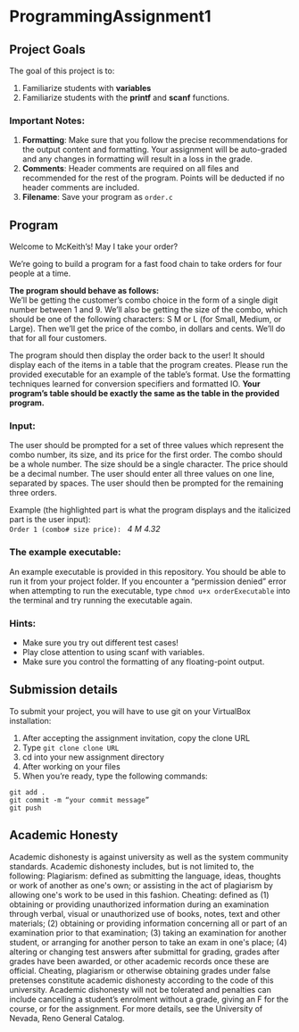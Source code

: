 # ProgrammingAssignment1

## Project Goals
The goal of this project is to:
1.	Familiarize students with **variables**
2.  Familiarize students with the **printf** and **scanf** functions.
### Important Notes:
1.	**Formatting**: Make sure that you follow the precise recommendations for the output content and formatting. Your assignment will be auto-graded and any changes in formatting will result in a loss in the grade.
2.	**Comments**: Header comments are required on all files and recommended for the rest of the program. Points will be deducted if no header comments are included.
3.	**Filename**: Save your program as ```order.c```

## Program
Welcome to McKeith’s! May I take your order?  

We’re going to build a program for a fast food chain to take orders for four people at a time.   

**The program should behave as follows:**  
We’ll be getting the customer’s combo choice in the form of a single digit number between 1 and 9. We’ll also be getting the size of the combo, which should be one of the following characters: S M or L (for Small, Medium, or Large). Then we’ll get the price of the combo, in dollars and cents. We’ll do that for all four customers.  

The program should then display the order back to the user! It should display each of the items in a table that the program creates. Please run the provided executable for an example of the table’s format. Use the formatting techniques learned for conversion specifiers and formatted IO. **Your program’s table should be exactly the same as the table in the provided program.**

### Input:
The user should be prompted for a set of three values which represent the combo number, its size, and its price for the first order. The combo should be a whole number. The size should be a single character. The price should be a decimal number. The user should enter all three values on one line, separated by spaces. The user should then be prompted for the remaining three orders.  

Example (the highlighted part is what the program displays and the italicized part is the user input):  
```Order 1 (combo# size price): ``` *4 M 4.32*

### The example executable:
An example executable is provided in this repository. You should be able to run it from your project folder.
If you encounter a “permission denied” error when attempting to run the executable, type ```chmod u+x orderExecutable``` into the terminal and try running the executable again.
### Hints:
- Make sure you try out different test cases!
- Play close attention to using scanf with variables.
- Make sure you control the formatting of any floating-point output. 

## Submission details
To submit your project, you will have to use git on your VirtualBox installation:
1.	After accepting the assignment invitation, copy the clone URL
2.	Type 
```git clone clone URL```
3.	cd into your new assignment directory
4.	After working on your files
5.	When you’re ready, type the following commands: 
```
git add .
git commit -m “your commit message”
git push
```
## Academic Honesty
Academic dishonesty is against university as well as the system community standards. Academic dishonesty includes, but is not limited to, the following:
Plagiarism: defined as submitting the language, ideas, thoughts or work of another as one's own; or assisting in the act of plagiarism by allowing one's work to be used in this fashion.
Cheating: defined as (1) obtaining or providing unauthorized information during an examination through verbal, visual or unauthorized use of books, notes, text and other materials; (2) obtaining or providing information concerning all or part of an examination prior to that examination; (3) taking an examination for another student, or arranging for another person to take an exam in one's place; (4) altering or changing test answers after submittal for grading, grades after grades have been awarded, or other academic records once these are official.
Cheating, plagiarism or otherwise obtaining grades under false pretenses constitute academic
dishonesty according to the code of this university. Academic dishonesty will not be tolerated and
penalties can include cancelling a student’s enrolment without a grade, giving an F for the course, or for the assignment. For more details, see the University of Nevada, Reno General Catalog.
